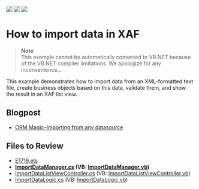 <!-- default badges list -->
![](https://img.shields.io/endpoint?url=https://codecentral.devexpress.com/api/v1/VersionRange/128591614/13.1.4%2B)
[![](https://img.shields.io/badge/Open_in_DevExpress_Support_Center-FF7200?style=flat-square&logo=DevExpress&logoColor=white)](https://supportcenter.devexpress.com/ticket/details/E1719)
[![](https://img.shields.io/badge/📖_How_to_use_DevExpress_Examples-e9f6fc?style=flat-square)](https://docs.devexpress.com/GeneralInformation/403183)
<!-- default badges end -->

# How to import data in XAF

> **Note**  
> This example cannot be automatically converted to VB.NET because of the VB.NET compiler limitations. We apologize for any inconvenience...

This example demonstrates how to import data from an XML-formatted text file, create business objects based on this data, validate them, and show the result in an XAF list view.

## Blogpost

- [ORM Magic–Importing from any datasource](https://community.devexpress.com/blogs/xaf/archive/2012/12/29/orm-magic-importing-from-any-datasource.aspx)

## Files to Review

* [E1719.ets](./CS/E1719.EasyTests/E1719.ets)
* **[ImportDataManager.cs](./CS/ImportData/ImportDataManager.cs) (VB: [ImportDataManager.vb](./VB/ImportData/ImportDataManager.vb))**
* [ImportDataListViewController.cs](./CS/WinWebSolution.Module/ImportDataListViewController.cs) (VB: [ImportDataListViewController.vb](./VB/WinWebSolution.Module/ImportDataListViewController.vb))
* [ImportDataLogic.cs](./CS/WinWebSolution.Module/ImportDataLogic.cs) (VB: [ImportDataLogic.vb](./VB/WinWebSolution.Module/ImportDataLogic.vb))

